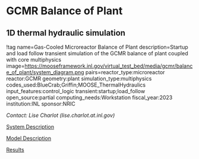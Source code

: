 # GCMR Balance of Plant

## 1D thermal hydraulic simulation

!tag name=Gas-Cooled Microreactor Balance of Plant
     description=Startup and load follow transient simulation of the GCMR balance of plant coupled with core multiphysics
     image=https://mooseframework.inl.gov/virtual_test_bed/media/gcmr/balance_of_plant/system_diagram.png 
     pairs=reactor_type:microreactor
                       reactor:GCMR
                       geometry:plant
                       simulation_type:multiphysics
                       codes_used:BlueCrab;Griffin;MOOSE_ThermalHydraulics
                       input_features:control_logic
                       transient:startup;load_follow
                       open_source:partial
                       computing_needs:Workstation
                       fiscal_year:2023
                       institution:INL
                       sponsor:NRIC
                       
*Contact: Lise Charlot (lise.charlot.at.inl.gov)*

[System Description](gcmr/BOP_system_description.md)

[Model Description](gcmr/BOP_model_description.md)

[Results](gcmr/BOP_results.md)